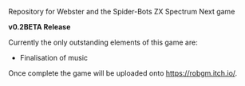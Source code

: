 Repository for Webster and the Spider-Bots ZX Spectrum Next game

**v0.2BETA Release**

Currently the only outstanding elements of this game are:

- Finalisation of music
  
Once complete the game will be uploaded onto https://robgm.itch.io/.
